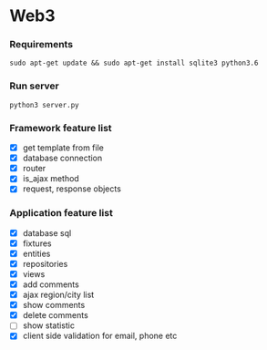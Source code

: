 # Web3

### Requirements
```
sudo apt-get update && sudo apt-get install sqlite3 python3.6
``` 

### Run server
```
python3 server.py
``` 

### Framework feature list
- [x] get template from file
- [X] database connection
- [x] router
- [x] is_ajax method
- [x] request, response objects

### Application feature list
- [x] database sql
- [x] fixtures
- [x] entities
- [x] repositories
- [X] views
- [x] add comments
- [X] ajax region/city list
- [X] show comments
- [X] delete comments
- [ ] show statistic
- [X] client side validation for email, phone etc
